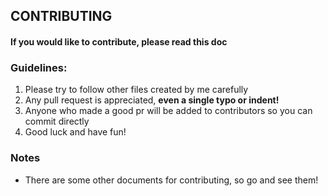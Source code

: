 ## CONTRIBUTING

#### If you would like to contribute, please read this doc

### Guidelines:

1. Please try to follow other files created by me carefully
2. Any pull request is appreciated, **even a single typo or indent!**
3. Anyone who made a good pr will be added to contributors so you can commit directly
4. Good luck and have fun!

### Notes

* There are some other documents for contributing, so go and see them!
